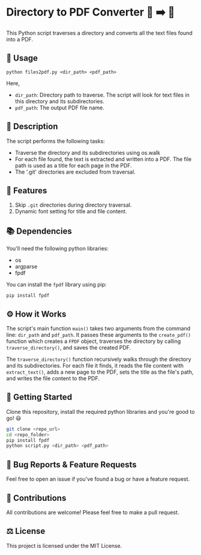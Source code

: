 # Directory to PDF Converter 📁 ➡️ 📄

This Python script traverses a directory and converts all the text files found into a PDF. 

## 💼 Usage

```
python files2pdf.py <dir_path> <pdf_path>
```
Here,
- `dir_path`: Directory path to traverse. The script will look for text files in this directory and its subdirectories.
- `pdf_path`: The output PDF file name.

## 📜 Description

The script performs the following tasks:
- Traverse the directory and its subdirectories using os.walk
- For each file found, the text is extracted and written into a PDF. The file path is used as a title for each page in the PDF.
- The '.git' directories are excluded from traversal.

## 🧩 Features

1. Skip `.git` directories during directory traversal.
2. Dynamic font setting for title and file content.

## 📚 Dependencies

You'll need the following python libraries: 

- os
- argparse
- fpdf

You can install the `fpdf` library using pip: 

```
pip install fpdf
```

## ⚙️ How it Works

The script's main function `main()` takes two arguments from the command line: `dir_path` and `pdf_path`. It passes these arguments to the `create_pdf()` function which creates a `FPDF` object, traverses the directory by calling `traverse_directory()`, and saves the created PDF.

The `traverse_directory()` function recursively walks through the directory and its subdirectories. For each file it finds, it reads the file content with `extract_text()`, adds a new page to the PDF, sets the title as the file's path, and writes the file content to the PDF.

## 🚀 Getting Started

Clone this repository, install the required python libraries and you're good to go! 😃

```bash
git clone <repo_url>
cd <repo_folder>
pip install fpdf
python script.py <dir_path> <pdf_path>
```

## 🐞 Bug Reports & Feature Requests

Feel free to open an issue if you've found a bug or have a feature request.

## 💖 Contributions

All contributions are welcome! Please feel free to make a pull request.

## ⚖️ License

This project is licensed under the MIT License.
